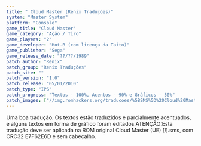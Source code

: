 ```yaml
---
title: " Cloud Master (Renix Traduções)"
system: "Master System"
platform: "Console"
game_title: "Cloud Master"
game_category: "Ação / Tiro"
game_players: "2"
game_developer: "Hot-B (com licença da Taito)"
game_publisher: "Sega"
game_release_date: "??/??/1989"
patch_author: "Renix"
patch_group: "Renix Traduções"
patch_site: ""
patch_version: "1.0"
patch_release: "05/01/2010"
patch_type: "IPS"
patch_progress: "Textos - 100%, Acentos - 90% e Gráficos - 50%"
patch_images: ["//img.romhackers.org/traducoes/%5BSMS%5D%20Cloud%20Master%20-%20Renix%20Tradu%C3%A7%C3%B5es%20-%201.png","//img.romhackers.org/traducoes/%5BSMS%5D%20Cloud%20Master%20-%20Renix%20Tradu%C3%A7%C3%B5es%20-%202.png","//img.romhackers.org/traducoes/%5BSMS%5D%20Cloud%20Master%20-%20Renix%20Tradu%C3%A7%C3%B5es%20-%203.png"]
---
```

Uma boa tradução. Os textos estão traduzidos e parcialmente acentuados, e alguns textos em forma de gráfico foram editados.ATENÇÃO:Esta tradução deve ser aplicada na ROM original Cloud Master (UE) [!].sms, com CRC32 E7F62E6D e sem cabeçalho.